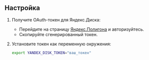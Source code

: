 ## Настройка

1. Получите OAuth-токен для Яндекс.Диска:
   - Перейдите на страницу [Яндекс.Полигона](https://yandex.ru/dev/disk/poligon/) и авторизуйтесь.
   - Скопируйте сгенерированный токен.

2. Установите токен как переменную окружения:
   ```bash
   export YANDEX_DISK_TOKEN="ваш_токен"
